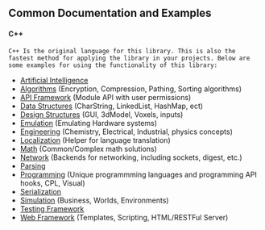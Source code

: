 **Common Documentation and Examples**
-------------

#### C++ ###
`C++ Is the original language for this library. This is also the fastest method for applying the library in your projects. Below are some examples for using the functionality of this library:`

* [Artificial Intelligence](ai/index.md)
* [Algorithms](algorithms/index.md) (Encryption, Compression, Pathing, Sorting algorithms)
* [API Framework](api/index.md) (Module API with user permissions)
* [Data Structures](data/index.md) (CharString, LinkedList, HashMap, ect)
* [Design Structures](design/index.md) (GUI, 3dModel, Voxels, inputs)
* [Emulation](emulation/index.md) (Emulating Hardware systems)
* [Engineering](engineering/index.md) (Chemistry, Electrical, Industrial, physics concepts)
* [Localization](localization/index.md) (Helper for language translation)
* [Math](math/index.md) (Common/Complex math solutions)
* [Network](net/index.md) (Backends for networking, including sockets, digest, etc.)
* [Parsing](parsing/index.md)
* [Programming](programming/index.md) (Unique programmming languages and programming API hooks, CPL, Visual)
* [Serialization](serialization/index.md)
* [Simulation](simulation/index.md) (Business, Worlds, Environments)
* [Testing Framework](testing/index.md)
* [Web Framework](net/web.md) (Templates, Scripting, HTML/RESTFul Server)
